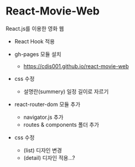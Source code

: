# React-Movie-Web

React.js를 이용한 영화 웹

- React Hook 적용

- gh-pages 모듈 설치

  - https://cdis001.github.io/react-movie-web

- css 수정

  - 설명란(summery) 일정 길이로 자르기

- react-router-dom 모듈 추가

  - navigator.js 추가
  - routes & components 폴더 추가

- css 수정
  - (list) 디자인 변경
  - (detail) 디자인 적용...?
